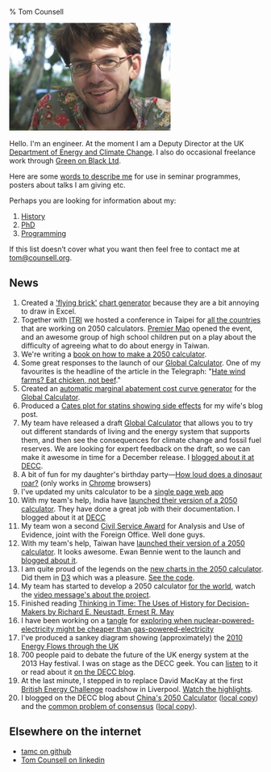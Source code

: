 % Tom Counsell

![](tomcounsell.jpg)

Hello. I'm an engineer. At the moment I am a Deputy Director at the UK [Department
of Energy and Climate Change][decc]. I also do occasional freelance work through [Green on Black Ltd][gnb]. 

Here are some [words to describe me](/bio.html) for use in seminar programmes, posters about talks I am giving etc.

Perhaps you are looking for information about my:

1.  [History](view/History.html)
2.  [PhD](view/Phd.html)
6.  [Programming](/programming/index.html)

If this list doesn’t cover what you want then feel free to contact me at <tom@counsell.org>.

News
----

1.  Created a ['flying brick'](http://en.wikipedia.org/wiki/Waterfall_chart) [chart generator](http://tamc.github.io/flying-brick/) because they are a bit annoying to draw in Excel.
1.  Together with [ITRI](https://www.itri.org.tw) we hosted a conference in Taipei for [all the countries](http://www.2050.org.uk/#!calculators/cee5) that are working on 2050 calculators. [Premier Mao](http://en.wikipedia.org/wiki/Mao_Chi-kuo) opened the event, and an awesome group of high school children put on a play about the difficulty of agreeing what to do about energy in Taiwan.
1.  We're writing a [book on how to make a 2050 calculator](http://book.2050.org.uk).
1.  Some great responses to the launch of our [Global Calculator](http://www.globalcalculator.org). One of my favourites is the headline of the article in the Telegraph: "[Hate wind farms? Eat chicken, not beef](http://www.telegraph.co.uk/news/earth/environment/climatechange/11373389/Hate-wind-farms-Eat-chicken.html)."
1.  Created an [automatic marginal abatement cost curve generator](http://alt-global-calc.2050.org.uk/macc/) for the [Global Calculator](http://www.globalcalculator.org).
1.  Produced a [Cates plot for statins showing side effects](http://bl.ocks.org/tamc/raw/024168df8660eeca26aa/) for my wife's blog post.
1.  My team have released a draft [Global Calculator](http://www.globalcalculator.org) that allows you to try out different standards of living and the energy system that supports them, and then see the consequences for climate change and fossil fuel reserves. We are looking for expert feedback on the draft, so we can make it awesome in time for a December release. I [blogged about it at DECC](http://blog.decc.gov.uk/2014/07/21/poke-it-prod-it-break-it-help-us-to-make-a-great-global-calculator/).
1.  A bit of fun for my daughter's birthday party&mdash;[How loud does a dinosaur roar?](/programming/how-loud-does-a-dinosaur-roar) (only works in [Chrome](http://chrome.google.com) browsers)
1.  I've updated my units calculator to be a [single page web app](http://tamc.github.io/how-much-is)
1.  With my team's help, India have [launched their version of a 2050 calculator](http://indiaenergy.gov.in). They have done a great job with their documentation. I blogged about it at [DECC](http://blog.decc.gov.uk/2014/03/04/not-how-they-do-it-on-yes-minister/)
1.  My team won a second [Civil Service Award](http://my.civilservice.gov.uk/reform/civil-service-awards-2013/) for Analysis and Use of Evidence, joint with the Foreign Office. Well done guys.
1.  With my team's help, Taiwan have [launched their version of a 2050 calculator](http://my2050.twenergy.org.tw). It looks awesome. Ewan Bennie went to the launch and [blogged about it](http://blog.decc.gov.uk/2013/12/03/made-in-taiwan/).
1.  I am quite proud of the legends on the [new charts in the 2050 calculator](http://2050-calculator-tool.decc.gov.uk). Did them in [D3](http://d3js.org) which was a pleasure. [See the code](https://github.com/decc/twenty-fifty/blob/master/src/javascripts/stacked_area_chart.js.coffee).
1.  My team has started to develop a 2050 calculator [for the world](http://globalcalculator.org/), watch the [video message's about the project](http://www.youtube.com/playlist?list=PLar0SlGyNQ8tFLdWYMnVUvRWbeIAXVIRY).
1.  Finished reading [Thinking in Time: The Uses of History for Decision-Makers
by Richard E. Neustadt, Ernest R. May](/books/thinking-in-time.html)
2.  I have been working on a [tangle](http://worrydream.com/Tangle/) for [exploring when nuclear-powered-electricity might be cheaper than gas-powered-electricity](http://tamc.github.io/tamc-tangles/whenwillitbecheaperthangas.html)
3.  I've produced a sankey diagram showing (approximately) the [2010 Energy Flows through the UK](/2050/2010sankey.html)
4.  700 people paid to debate the future of the UK energy system at the 2013 Hay festival. I was on stage as the DECC geek. You can [listen](http://www.hayfestival.com/p-6114-kate-humble-richard-smith-marcus-du-sautoy-and-mark-watson.aspx) to it or read about it [on the DECC blog](http://blog.decc.gov.uk/2013/06/07/2050-at-the-hay-festival/).
4.  At the last minute, I stepped in to replace David MacKay at the first [British Energy Challenge](http://blog.decc.gov.uk/category/the-british-energy-challenge/) roadshow in Liverpool. [Watch the highlights](https://www.youtube.com/watch?v=M3B_cK2osIA).
4.  I blogged on the DECC blog about [China's 2050 Calculator](http://blog.decc.gov.uk/2012/09/18/some-copying-is-great/) ([local copy](/2050/some-copying-is-great.html))  and the [common problem of consensus](http://blog.decc.gov.uk/2012/09/26/the-common-problem-of-consensus/) ([local copy](/2050/2012-09-26-the-common-problem-of-consensus.html)).

Elsewhere on the internet
-------------------------

* [tamc on github](https://github.com/tamc)
* [Tom Counsell on linkedin](http://uk.linkedin.com/pub/tom-counsell/0/441/360/)


[decc]: https://www.gov.uk/government/organisations/department-of-energy-climate-change
[gnb]: http://www.greenonblack.com 
